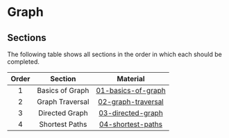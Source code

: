 # Graph

## Sections

The following table shows all sections in the order in which each should be completed.

| Order | Section | Material |
|:---:|:---:|:---:|
| 1 | Basics of Graph | [01-basics-of-graph](sections/01-basics-of-graph/) |
| 2 | Graph Traversal | [02-graph-traversal](sections/02-graph-traversal/) |
| 3 | Directed Graph | [03-directed-graph](sections/03-directed-graph/) |
| 4 | Shortest Paths | [04-shortest-paths](sections/04-shortest-paths/) |